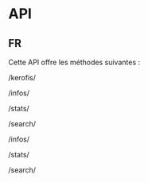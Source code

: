 # API

## FR

Cette API offre les méthodes suivantes :

/kerofis/

  /infos/

  /stats/

  /search/


/infos/

/stats/

/search/
